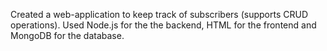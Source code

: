 Created a web-application to keep track of subscribers (supports CRUD operations). Used Node.js for the the backend, HTML for the frontend and MongoDB for the database.